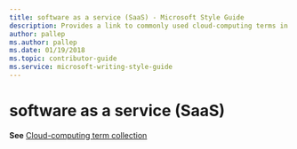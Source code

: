 ```yaml
---
title: software as a service (SaaS) - Microsoft Style Guide
description: Provides a link to commonly used cloud-computing terms in Microsoft documents including 'software as a service (SaaS)'.
author: pallep
ms.author: pallep
ms.date: 01/19/2018
ms.topic: contributor-guide
ms.service: microsoft-writing-style-guide
---
```


# software as a service (SaaS)

**See** [Cloud-computing term collection](~/a-z-word-list-term-collections/term-collections/cloud-computing-terms.md)
